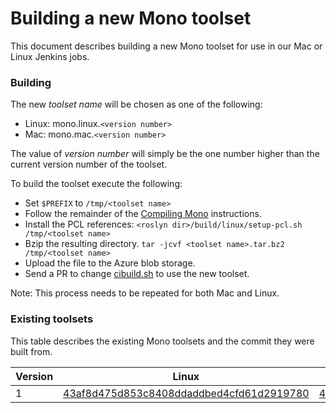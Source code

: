 Building a new Mono toolset
====
This document describes building a new Mono toolset for use in our Mac or Linux Jenkins jobs.  

### Building
The new *toolset name* will be chosen as one of the following:

- Linux: mono.linux.`<version number>`
- Mac: mono.mac.`<version number>`

The value of *version number* will simply be the one number higher than the current version number of the toolset.  

To build the toolset execute the following:

- Set `$PREFIX` to `/tmp/<toolset name>`
- Follow the remainder of the [Compiling Mono](http://www.mono-project.com/docs/compiling-mono/) instructions.  
- Install the PCL references: `<roslyn dir>/build/linux/setup-pcl.sh /tmp/<toolset name>`
- Bzip the resulting directory.  `tar -jcvf <toolset name>.tar.bz2 /tmp/<toolset name>`
- Upload the file to the Azure blob storage. 
- Send a PR to change [cibuild.sh](https://github.com/dotnet/roslyn/blob/master/cibuild.sh) to use the new toolset.  

Note: This process needs to be repeated for both Mac and Linux.  

### Existing toolsets
This table describes the existing Mono toolsets and the commit they were built from.  

| Version | Linux | Mac |
| --- | --- | --- |
| 1 | [43af8d475d853c8408ddaddbed4cfd61d2919780](https://github.com/jaredpar/mono/commit/43af8d475d853c8408ddaddbed4cfd61d2919780) | [43af8d475d853c8408ddaddbed4cfd61d2919780](https://github.com/jaredpar/mono/commit/43af8d475d853c8408ddaddbed4cfd61d2919780) |



